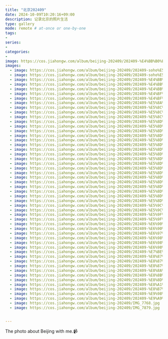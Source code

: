 ```yaml
---
title: "北京202409"
date: 2024-10-09T10:20:16+09:00
description: 记录北京的照片生活
type: gallery
mode: remote # at-once or one-by-one
tags:
-
series:
-
categories:
-
image: https://cos.jiahongw.com/album/beijing-202409/202409-%E4%BB%B0%E5%B1%B1%E5%9C%B0%E6%9D%BF.jpg
images:
  - image: https://cos.jiahongw.com/album/beijing-202409/202409-soho%E5%A4%9C%E6%99%AF2.jpg
  - image: https://cos.jiahongw.com/album/beijing-202409/202409-soho%E5%A4%A7%E5%8E%A6.jpg
  - image: https://cos.jiahongw.com/album/beijing-202409/202409-%E4%BB%B0%E5%B1%B1.jpg
  - image: https://cos.jiahongw.com/album/beijing-202409/202409-%E4%BB%B0%E5%B1%B1%E5%9C%B0%E6%9D%BF.jpg
  - image: https://cos.jiahongw.com/album/beijing-202409/202409-%E4%BB%B0%E5%B1%B1%E6%97%A5%E8%90%BD.jpg
  - image: https://cos.jiahongw.com/album/beijing-202409/202409-%E4%BF%9D%E5%88%A9%E6%97%A5%E8%90%BD.jpg
  - image: https://cos.jiahongw.com/album/beijing-202409/202409-%E4%BF%9D%E5%88%A9%E6%97%A5%E8%90%BD2.jpg
  - image: https://cos.jiahongw.com/album/beijing-202409/202409-%E5%8A%9E%E5%85%AC%E6%A1%8C.jpg
  - image: https://cos.jiahongw.com/album/beijing-202409/202409-%E5%8C%97%E5%B0%8F%E6%B2%B3.jpg
  - image: https://cos.jiahongw.com/album/beijing-202409/202409-%E5%8C%97%E7%BA%AC40%E4%BD%8F%E5%A4%84.jpg
  - image: https://cos.jiahongw.com/album/beijing-202409/202409-%E5%8C%97%E7%BA%AC40%E5%BA%A6%E8%A1%97%E9%81%93.jpg
  - image: https://cos.jiahongw.com/album/beijing-202409/202409-%E5%8D%97%E8%8B%91%E6%A3%AE%E6%9E%97%E5%85%AC%E5%9B%AD-%E4%B9%A6%E5%B1%8B.jpg
  - image: https://cos.jiahongw.com/album/beijing-202409/202409-%E5%8D%97%E8%8B%91%E6%A3%AE%E6%9E%97%E5%85%AC%E5%9B%AD-%E6%97%A5%E8%90%BD.jpg
  - image: https://cos.jiahongw.com/album/beijing-202409/202409-%E5%8D%97%E8%8B%91%E6%A3%AE%E6%9E%97%E5%85%AC%E5%9B%AD-%E6%97%A5%E8%90%BD3.jpg
  - image: https://cos.jiahongw.com/album/beijing-202409/202409-%E5%8D%97%E8%8B%91%E6%A3%AE%E6%9E%97%E5%85%AC%E5%9B%AD-%E6%9E%97%E8%8D%AB%E9%81%93.jpg
  - image: https://cos.jiahongw.com/album/beijing-202409/202409-%E5%8D%97%E8%8B%91%E6%A3%AE%E6%9E%97%E5%85%AC%E5%9B%AD-%E7%81%AB%E8%BD%A6.jpg
  - image: https://cos.jiahongw.com/album/beijing-202409/202409-%E5%8D%97%E8%8B%91%E6%A3%AE%E6%9E%97%E5%85%AC%E5%9B%AD-%E8%8D%89%E4%B8%9B.jpg
  - image: https://cos.jiahongw.com/album/beijing-202409/202409-%E5%8D%97%E8%8B%91%E6%A3%AE%E6%9E%97%E5%85%AC%E5%9B%AD-%E8%8D%89%E4%B8%9B%E6%97%A5%E8%90%BD.jpg
  - image: https://cos.jiahongw.com/album/beijing-202409/202409-%E5%8D%97%E8%8B%91%E6%A3%AE%E6%9E%97%E5%85%AC%E5%9B%AD-%E8%8D%89%E5%A0%86%E6%97%A5%E8%90%BD.jpg
  - image: https://cos.jiahongw.com/album/beijing-202409/202409-%E5%8D%97%E8%8B%91%E6%A3%AE%E6%9E%97%E5%85%AC%E5%9B%AD-%E9%81%93%E8%B7%AF%E6%97%A5%E8%90%BD.jpg
  - image: https://cos.jiahongw.com/album/beijing-202409/202409-%E5%8D%97%E8%8B%91%E6%A3%AE%E6%9E%97%E5%85%AC%E5%9B%AD-%E9%81%93%E8%B7%AF%E6%97%A5%E8%90%BD2.jpg
  - image: https://cos.jiahongw.com/album/beijing-202409/202409-%E5%8D%97%E8%8B%91%E6%A3%AE%E6%9E%97%E6%97%A5%E8%90%BD.jpg
  - image: https://cos.jiahongw.com/album/beijing-202409/202409-%E5%8D%97%E8%8B%91%E6%BC%94%E5%94%B1%E4%BC%9A%E5%9C%BA%E5%9C%B0.jpg
  - image: https://cos.jiahongw.com/album/beijing-202409/202409-%E5%8D%97%E8%8B%91%E6%BC%94%E5%94%B1%E4%BC%9A%E5%9C%BA%E5%9C%B02.jpg
  - image: https://cos.jiahongw.com/album/beijing-202409/202409-%E5%8D%97%E8%8B%91%E6%BC%94%E5%94%B1%E4%BC%9A%E5%9C%BA%E5%9C%B03.jpg
  - image: https://cos.jiahongw.com/album/beijing-202409/202409-%E5%8D%97%E8%8B%91%E8%A7%82%E6%99%AF%E5%8F%B0.jpg
  - image: https://cos.jiahongw.com/album/beijing-202409/202409-%E5%8D%97%E8%8B%91%E8%A7%82%E6%99%AF%E5%8F%B02.jpg
  - image: https://cos.jiahongw.com/album/beijing-202409/202409-%E5%8D%97%E8%8B%91%E8%A7%82%E6%99%AF%E5%8F%B03.jpg
  - image: https://cos.jiahongw.com/album/beijing-202409/202409-%E5%8D%97%E8%8B%91%E8%A7%82%E6%99%AF%E5%8F%B04.jpg
  - image: https://cos.jiahongw.com/album/beijing-202409/202409-%E5%9C%86%E7%9B%98.jpg
  - image: https://cos.jiahongw.com/album/beijing-202409/202409-%E5%9C%B0%E9%93%81%E8%87%AA%E6%8B%8D.jpg
  - image: https://cos.jiahongw.com/album/beijing-202409/202409-%E5%9F%8E%E7%9B%88%E4%B8%AD%E5%BF%83%E5%A4%9C%E6%99%AF.jpg
  - image: https://cos.jiahongw.com/album/beijing-202409/202409-%E5%9F%8E%E7%9B%88%E4%B8%AD%E5%BF%83%E5%A4%9C%E6%99%AF2.jpg
  - image: https://cos.jiahongw.com/album/beijing-202409/202409-%E6%90%AC%E5%AE%B6.jpg
  - image: https://cos.jiahongw.com/album/beijing-202409/202409-%E6%90%AC%E5%AE%B62.jpg
  - image: https://cos.jiahongw.com/album/beijing-202409/202409-%E6%97%A5%E8%90%BD.jpg
  - image: https://cos.jiahongw.com/album/beijing-202409/202409-%E6%98%9F%E5%B7%B4%E5%85%8B%E5%92%96%E5%95%A1%E5%8E%85.jpg
  - image: https://cos.jiahongw.com/album/beijing-202409/202409-%E6%98%9F%E5%B7%B4%E5%85%8B%E5%92%96%E5%95%A1%E5%8E%852.jpg
  - image: https://cos.jiahongw.com/album/beijing-202409/202409-%E6%98%9F%E5%B7%B4%E5%85%8B%E5%92%96%E5%95%A1%E5%8E%853.jpg
  - image: https://cos.jiahongw.com/album/beijing-202409/202409-%E7%BE%8E%E5%9B%A2%E7%BA%AA%E5%BF%B5%E5%93%81.jpg
  - image: https://cos.jiahongw.com/album/beijing-202409/202409-%E8%87%AA%E6%8B%8D.jpg
  - image: https://cos.jiahongw.com/album/beijing-202409/202409-%E8%87%AA%E6%8B%8D2.jpg
  - image: https://cos.jiahongw.com/album/beijing-202409/202409-%E8%87%AA%E6%8B%8D3.jpg
  - image: https://cos.jiahongw.com/album/beijing-202409/202409-%E8%8A%B1.jpg
  - image: https://cos.jiahongw.com/album/beijing-202409/202409-%E8%8B%B9%E6%9E%9C%E8%AE%BE%E5%A4%87%E7%9B%92%E5%AD%90.jpg
  - image: https://cos.jiahongw.com/album/beijing-202409/202409-%E8%8D%89%E4%B8%9B%E6%97%A5%E8%90%BD.jpg
  - image: https://cos.jiahongw.com/album/beijing-202409/202409-%E8%A1%97%E8%BE%B9%E6%A0%91%E6%9C%A8.jpg
  - image: https://cos.jiahongw.com/album/beijing-202409/202409-%E8%B7%AF%E7%89%8C.jpg
  - image: https://cos.jiahongw.com/album/beijing-202409/202409-%E9%98%9C%E9%80%9A%E8%A5%BF%E5%A4%A7%E8%A1%97.jpg
  - image: https://cos.jiahongw.com/album/beijing-202409/202409-%E9%A9%AC%E8%B7%AF%E9%9A%8F%E6%8B%8D.jpg
  - image: https://cos.jiahongw.com/album/beijing-202409/IMG_7768.jpg
  - image: https://cos.jiahongw.com/album/beijing-202409/IMG_7879.jpg


---
```




The photo about Beijing with me.:video_camera:

